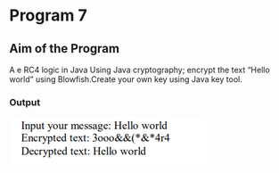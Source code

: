 # Program 7

## Aim of the Program

A e RC4 logic in Java Using Java cryptography; encrypt the text “Hello world” using Blowfish.Create your own key using Java key tool.

### Output
![output](program7_output.png)

